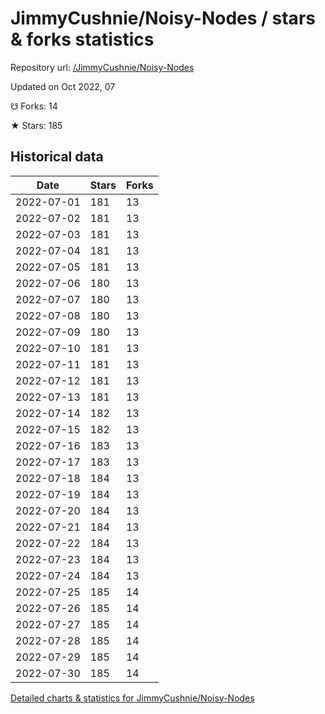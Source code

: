 # JimmyCushnie/Noisy-Nodes / stars & forks statistics

Repository url: [/JimmyCushnie/Noisy-Nodes](https://github.com/JimmyCushnie/Noisy-Nodes)

Updated on Oct 2022, 07

☋ Forks: 14

★ Stars: 185

## Historical data
| Date | Stars | Forks |
|------|-------|-------|
| 2022-07-01 | 181 | 13 | 
| 2022-07-02 | 181 | 13 | 
| 2022-07-03 | 181 | 13 | 
| 2022-07-04 | 181 | 13 | 
| 2022-07-05 | 181 | 13 | 
| 2022-07-06 | 180 | 13 | 
| 2022-07-07 | 180 | 13 | 
| 2022-07-08 | 180 | 13 | 
| 2022-07-09 | 180 | 13 | 
| 2022-07-10 | 181 | 13 | 
| 2022-07-11 | 181 | 13 | 
| 2022-07-12 | 181 | 13 | 
| 2022-07-13 | 181 | 13 | 
| 2022-07-14 | 182 | 13 | 
| 2022-07-15 | 182 | 13 | 
| 2022-07-16 | 183 | 13 | 
| 2022-07-17 | 183 | 13 | 
| 2022-07-18 | 184 | 13 | 
| 2022-07-19 | 184 | 13 | 
| 2022-07-20 | 184 | 13 | 
| 2022-07-21 | 184 | 13 | 
| 2022-07-22 | 184 | 13 | 
| 2022-07-23 | 184 | 13 | 
| 2022-07-24 | 184 | 13 | 
| 2022-07-25 | 185 | 14 | 
| 2022-07-26 | 185 | 14 | 
| 2022-07-27 | 185 | 14 | 
| 2022-07-28 | 185 | 14 | 
| 2022-07-29 | 185 | 14 | 
| 2022-07-30 | 185 | 14 | 


[Detailed charts & statistics for JimmyCushnie/Noisy-Nodes](https://reviewgithub.com/rep/JimmyCushnie/Noisy-Nodes)
